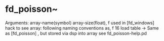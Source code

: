 # fd_poisson~ 



 

 

Arguments: array-name(symbol) array-size(float), f
used in [fd_windows]
hack to see array:
following naming conventions as, f 16
load table ->
Same as [fd_poisson] , but stored via dsp into array
see fd_poisson-help.pd


 
